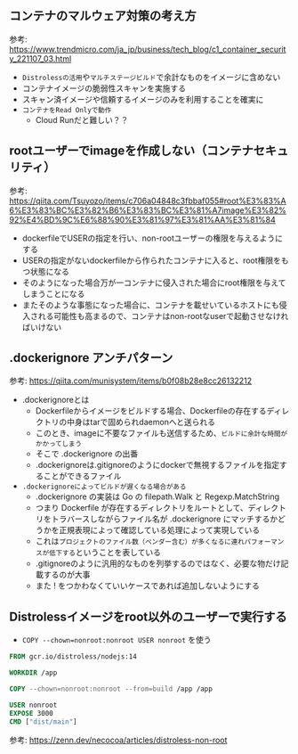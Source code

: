 ## コンテナのマルウェア対策の考え方

参考: https://www.trendmicro.com/ja_jp/business/tech_blog/c1_container_security_221107_03.html

- `Distrolessの活用`や`マルチステージビルド`で余計なものをイメージに含めない
- コンテナイメージの脆弱性スキャンを実施する
- スキャン済イメージや信頼するイメージのみを利用することを確実に
- `コンテナをRead Onlyで動作`
  - Cloud Runだと難しい？？

## rootユーザーでimageを作成しない（コンテナセキュリティ）

参考: https://qiita.com/Tsuyozo/items/c706a04848c3fbbaf055#root%E3%83%A6%E3%83%BC%E3%82%B6%E3%83%BC%E3%81%A7image%E3%82%92%E4%BD%9C%E6%88%90%E3%81%97%E3%81%AA%E3%81%84

- dockerfileでUSERの指定を行い、non-rootユーザーの権限を与えるようにする
- USERの指定がないdockerfileから作られたコンテナに入ると、root権限をもつ状態になる
- そのようになった場合万が一コンテナに侵入された場合にroot権限を与えてしまうことになる
- またそのような事態になった場合に、コンテナを載せいているホストにも侵入される可能性も高まるので、コンテナはnon-rootなuserで起動させなければいけない

## .dockerignore アンチパターン

参考: https://qiita.com/munisystem/items/b0f08b28e8cc26132212

- .dockerignoreとは
  - Dockerfileからイメージをビルドする場合、Dockerfileの存在するディレクトリの中身はtarで固められdaemonへと送られる
  - このとき、imageに不要なファイルも送信するため、`ビルドに余計な時間がかかってしまう`
  - そこで .dockerignore の出番
  - .dockerignoreは.gitignoreのようにdockerで無視するファイルを指定することができるファイル
- `.dockerignoreによってビルドが遅くなる場合がある`
  - .dockerignore の実装は Go の filepath.Walk と Regexp.MatchString
  - つまり Dockerfile が存在するディレクトリをルートとして、ディレクトリをトラバースしながらファイル名が .dockerignore にマッチするかどうかを正規表現によって確認している処理によって実現している
  - これは`プロジェクトのファイル数（ベンダー含む）が多くなるに連れパフォーマンスが低下する`ということを表している
  - .gitignoreのように汎用的なものを列挙するのではなく、必要な物だけ記載するのが大事
  - また ! をつかわなくていいケースであれば追加しないようにする

## Distrolessイメージをroot以外のユーザーで実行する

- `COPY --chown=nonroot:nonroot USER nonroot` を使う

```dockerfile
FROM gcr.io/distroless/nodejs:14

WORKDIR /app

COPY --chown=nonroot:nonroot --from=build /app /app

USER nonroot
EXPOSE 3000
CMD ["dist/main"]
```

参考: https://zenn.dev/necocoa/articles/distroless-non-root